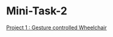 # Mini-Task-2
[Project 1 : Gesture controlled Wheelchair](https://github.com/Jayanth2209/Mini-Task-2/blob/master/Project%201.md)
